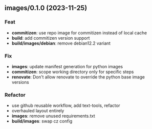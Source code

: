## images/0.1.0 (2023-11-25)

### Feat

- **commitizen**: use repo image for commitizen instead of local cache
- **build**: add commitizen version support
- **build/images/debian**: remove debian12.2 variant

### Fix

- **images**: update manifest generation for python images
- **commitizen**: scope working directory only for specific steps
- **renovate**: Don't allow renovate to override the python base image versions

### Refactor

- use github reusable workflow, add text-tools, refactor
- overhauled layout entirely
- **images**: remove unused requirements.txt
- **build/images**: swap cz config
